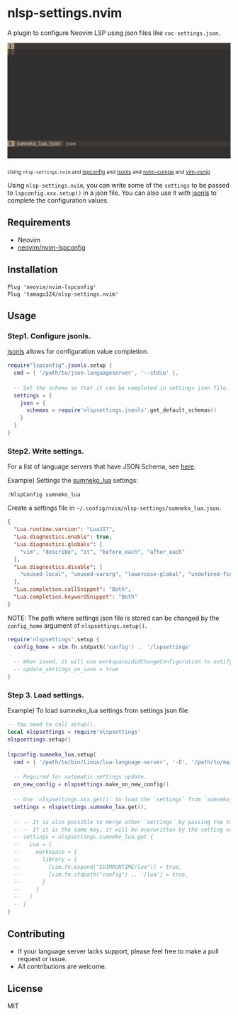 # nlsp-settings.nvim

A plugin to configure Neovim LSP using json files like `coc-settings.json`.

  <img src="https://github.com/tamago324/images/blob/master/nlsp-settings.nvim/sumneko_lua_completion.gif" alt="sumneko_lua_completion.gif" width="600" style=""/>

<sub>Using `nlsp-settings.nvim` and [lspconfig](https://github.com/neovim/nvim-lspconfig/) and [jsonls](https://github.com/vscode-langservers/vscode-json-languageserver/) and [nvim-compe](https://github.com/hrsh7th/nvim-compe/) and [vim-vsnip](https://github.com/hrsh7th/vim-vsnip/)</sub>


Using `nlsp-settings.nvim`, you can write some of the `settings` to be passed to `lspconfig.xxx.setup()` in a json file.
You can also use it with [jsonls](https://github.com/vscode-langservers/vscode-json-languageserver) to complete the configuration values.



## Requirements

* Neovim
* [neovim/nvim-lspconfig](https://github.com/neovim/nvim-lspconfig/)



## Installation

```vim
Plug 'neovim/nvim-lspconfig'
Plug 'tamago324/nlsp-settings.nvim'
```


## Usage


### Step1. Configure jsonls.

[jsonls](https://github.com/vscode-langservers/vscode-json-languageserver) allows for configuration value completion.  

```lua
require"lspconfig".jsonls.setup {
  cmd = { '/path/to/json-languageserver', '--stdio' },

  -- Set the schema so that it can be completed in settings json file.
  settings = {
    json = {
      schemas = require'nlspsettings.jsonls'.get_default_schemas()
    }
  }
}
```


### Step2. Write settings.

For a list of language servers that have JSON Schema, see [here](schemas/README.md).

Example) Settings the [sumneko_lua](https://github.com/sumneko/lua-language-server) settings:

`:NlspConfig sumneko_lua`

Create a settings file in `~/.config/nvim/nlsp-settings/sumneko_lua.json`.

```json
{
  "Lua.runtime.version": "LuaJIT",
  "Lua.diagnostics.enable": true,
  "Lua.diagnostics.globals": [
    "vim", "describe", "it", "before_each", "after_each"
  ],
  "Lua.diagnostics.disable": [
    "unused-local", "unused-vararg", "lowercase-global", "undefined-field"
  ],
  "Lua.completion.callSnippet": "Both",
  "Lua.completion.keywordSnippet": "Both"
}
```

NOTE: The path where settings json file is stored can be changed by the `config_home` argument of `nlspsettings.setup()`.


```lua
require'nlspsettings'.setup {
  config_home = vim.fn.stdpath('config') .. '/lspsettings'

  -- When saved, it will use workspace/didChangeConfiguration to notify the server of the configuration.
  -- update_settings_on_save = true
}
```


### Step 3. Load settings.

Example) To load sumneko_lua settings from settings json file:

```lua
-- You need to call setup().
local nlspsettings = require'nlspsettings'
nlspsettings.setup()

lspconfig.sumneko_lua.setup{
  cmd = { '/path/to/bin/Linux/lua-language-server', '-E', '/path/to/main.lua', },

  -- Required for automatic settings update.
  on_new_config = nlspsettings.make_on_new_config()

  -- Use `nlspsettings.xxx.get()` to load the `settings` from `sumneko_lua.json`
  settings = nlspsettings.sumneko_lua.get(),

  -- -- It is also possible to merge other `settings` by passing the table.
  -- -- If it is the same key, it will be overwritten by the setting value in the JSON file.
  -- settings = nlspsettings.sumneko_lua.get {
  --   Lua = {
  --     workspace = {
  --       library = {
  --         [vim.fn.expand("$VIMRUNTIME/lua")] = true,
  --         [vim.fn.stdpath("config") .. '/lua'] = true,
  --       }
  --     }
  --   }
  -- }
}
```


## Contributing

* If your language server lacks support, please feel free to make a pull request or issue.
* All contributions are welcome.


## License

MIT
